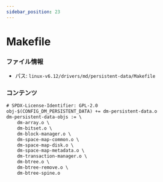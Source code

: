 ```yaml
---
sidebar_position: 23
---
```

# Makefile

### ファイル情報

- パス: `linux-v6.12/drivers/md/persistent-data/Makefile`

### コンテンツ

```txt
# SPDX-License-Identifier: GPL-2.0
obj-$(CONFIG_DM_PERSISTENT_DATA) += dm-persistent-data.o
dm-persistent-data-objs := \
	dm-array.o \
	dm-bitset.o \
	dm-block-manager.o \
	dm-space-map-common.o \
	dm-space-map-disk.o \
	dm-space-map-metadata.o \
	dm-transaction-manager.o \
	dm-btree.o \
	dm-btree-remove.o \
	dm-btree-spine.o

```
